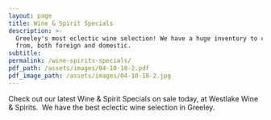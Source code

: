 ```yaml
---
layout: page
title: Wine & Spirit Specials
description: >-
  Greeley's most eclectic wine selection! We have a huge inventory to choose
  from, both foreign and domestic.
subtitle:
permalink: /wine-spirits-specials/
pdf_path: /assets/images/04-10-18-2.pdf
pdf_image_path: /assets/images/04-10-18-2.jpg
---
```


Check out our latest Wine & Spirit Specials on sale today, at Westlake Wine & Spirits.  We have the best eclectic wine selection in Greeley.